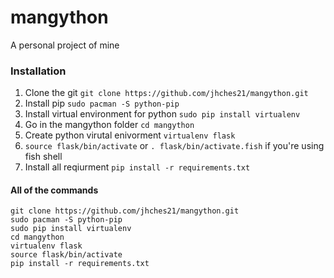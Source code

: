 # mangython
A personal project of mine

### Installation
1. Clone the git `git clone https://github.com/jhches21/mangython.git`
2. Install pip `sudo pacman -S python-pip`
3. Install virtual environment for python `sudo pip install virtualenv`
4. Go in the mangython folder `cd mangython`
5. Create python virutal enivorment `virtualenv flask`
7. `source flask/bin/activate` or `. flask/bin/activate.fish` if you're using fish shell
8. Install all reqiurment `pip install -r requirements.txt`

#### All of the commands
```
git clone https://github.com/jhches21/mangython.git
sudo pacman -S python-pip
sudo pip install virtualenv
cd mangython
virtualenv flask
source flask/bin/activate
pip install -r requirements.txt
```
